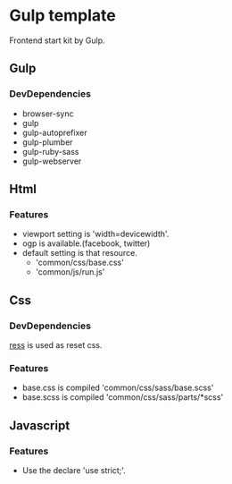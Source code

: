 # Gulp template

Frontend start kit by Gulp.

## Gulp

### DevDependencies
 - browser-sync
 - gulp
 - gulp-autoprefixer
 - gulp-plumber
 - gulp-ruby-sass
 - gulp-webserver

## Html

### Features

 - viewport setting is 'width=devicewidth'.
 - ogp is available.(facebook, twitter)
 - default setting is that resource.
    - 'common/css/base.css'
    - 'common/js/run.js'

## Css

### DevDependencies

[ress](https://github.com/filipelinhares/ress) is used as reset css.

### Features

 - base.css is compiled 'common/css/sass/base.scss'
 - base.scss is compiled 'common/css/sass/parts/\*scss'

## Javascript

### Features

 - Use the declare 'use strict;'.
